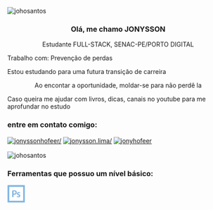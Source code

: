 <p align="left"> <img src="https://komarev.com/ghpvc/?username=johosantos&label=Profile%20views&color=0e75b6&style=flat" alt="johosantos" /> </p>
<h3> <p align="center">Olá, me chamo JONYSSON </p></h3>
<p align="center">Estudante FULL-STACK, SENAC-PE/PORTO DIGITAL</p>
 <p align="left">Trabalho com: Prevenção de perdas </p>
 <p align="left">Estou estudando para uma futura transição de carreira</p>
  
 <p align="center">Ao encontar a oportunidade, moldar-se para não perdê la</p>
 
 Caso queira me ajudar com livros, dicas, canais no youtube para me aprofundar no estudo
 <h3 align="left">entre em contato comigo:</h3>
<p align="left">
<a href="https://linkedin.com/in/jonyssonhofeer/" target="blank"><img align="center" src="https://raw.githubusercontent.com/rahuldkjain/github-profile-readme-generator/master/src/images/icons/Social/linked-in-alt.svg" alt="jonyssonhofeer/" height="30" width="40" /></a>
<a href="https://fb.com/jonysson.lima/" target="blank"><img align="center" src="https://raw.githubusercontent.com/rahuldkjain/github-profile-readme-generator/master/src/images/icons/Social/facebook.svg" alt="jonysson.lima/" height="30" width="40" /></a>
<a href="https://instagram.com/jonyhofeer" target="blank"><img align="center" src="https://raw.githubusercontent.com/rahuldkjain/github-profile-readme-generator/master/src/images/icons/Social/instagram.svg" alt="jonyhofeer" height="30" width="40" /></a>
</p>
<p><img align="center" src="https://github-readme-streak-stats.herokuapp.com/?user=johosantos&theme=dark" alt="johosantos" /></p>

<h3 align="left">Ferramentas que possuo um nível básico:</h3>
<p align="left"> <a href="https://www.photoshop.com/en" target="_blank" rel="noreferrer"> <img src="https://raw.githubusercontent.com/devicons/devicon/master/icons/photoshop/photoshop-line.svg" alt="photoshop" width="40" height="40"/> </a> </p>
